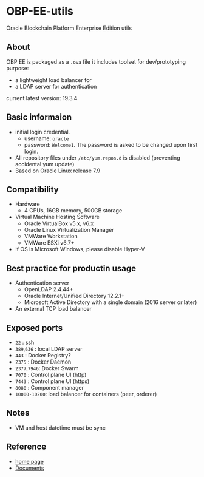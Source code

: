 # OBP-EE-utils
Oracle Blockchain Platform Enterprise Edition utils

## About
OBP EE is packaged as a `.ova` file
it includes toolset for dev/prototyping purpose:
- a lightweight load balancer for 
- a LDAP server for authentication

current latest version: 19.3.4
## Basic informaion
- initial login credential. 
  - username: `oracle`
  - password: `Welcome1`. The password is asked to be changed upon first login. 
- All repository files under `/etc/yum.repos.d` is disabled (preventing accidental yum update)
- Based on Oracle Linux release 7.9
## Compatibility
- Hardware
  - 4 CPUs, 16GB memory, 500GB storage
- Virtual Machine Hosting Software
  - Oracle VirtualBox v5.x, v6.x
  - Oracle Linux Virtualization Manager
  - VMWare Workstation
  - VMWare ESXi v6.7+
- If OS is Microsoft Windows, please disable Hyper-V

## Best practice for productin usage
- Authentication server
  - OpenLDAP 2.4.44+
  - Oracle Internet/Unified Directory 12.2.1+
  - Microsoft Active Directory with a single domain (2016 server or later)
- An external TCP load balancer
## Exposed ports
- `22`        : ssh
- `389`,`636` : local LDAP server
- `443`       : Docker Registry?
- `2375`      : Docker Daemon
- `2377`,`7946`: Docker Swarm
- `7070`      : Control plane UI (http) 
- `7443`      : Control plane UI (https) 
- `8080`      : Component manager
- `10000-10200`: load balancer for containers (peer, orderer)
## Notes
- VM and host datetime must be sync
## Reference
- [home page](https://www.oracle.com/blockchain/blockchain-platform-enterprise-edition)
- [Documents](https://docs.oracle.com/en/database/other-databases/blockchain-enterprise/19.3/administer/service-administrators-roadmap-oracle-blockchain-platform.html)
